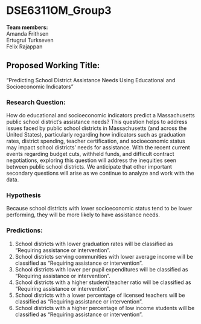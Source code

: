 # DSE6311OM_Group3
**Team members:** <br>
              Amanda Frithsen <br>
              Ertugrul Turkseven <br>
              Felix Rajappan

              
## Proposed Working Title:
“Predicting School District Assistance Needs Using Educational and Socioeconomic Indicators”

### Research Question:
How do educational and socioeconomic indicators predict a Massachusetts public school district’s assistance needs?
This question helps to address issues faced by public school districts in Massachusetts (and across the United States), particularly regarding how indicators such as graduation rates, district spending, teacher certification, and socioeconomic status may impact school districts’ needs for assistance.   With the recent current events regarding budget cuts, withheld funds, and difficult contract negotiations, exploring this question will address the inequities seen between public school districts.  We anticipate that other important secondary questions will arise as we continue to analyze and work with the data.

### Hypothesis 
Because school districts with lower socioeconomic status tend to be lower performing, they will be more likely to have assistance needs.

### Predictions:
1) School districts with lower graduation rates will be classified as “Requiring assistance or intervention”.
2) School districts serving communities with lower average income will be classified as “Requiring assistance or intervention”.
3) School districts with lower per pupil expenditures will be classified as “Requiring assistance or intervention”.
4) School districts with a higher student/teacher ratio will be classified as “Requiring assistance or intervention”.
5) School districts with a lower percentage of licensed teachers will be classified as “Requiring assistance or intervention”.
6) School districts with a higher percentage of low income students will be classified as “Requiring assistance or intervention”.
